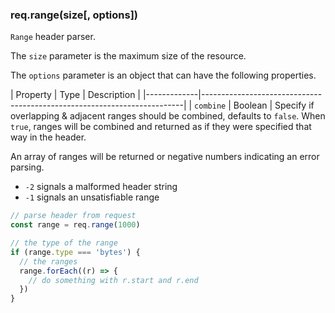 <h3 id='req.range'>req.range(size[, options])</h3>

`Range` header parser.

The `size` parameter is the maximum size of the resource.

The `options` parameter is an object that can have the following properties.

| Property    | Type |  Description                                                     |
|-------------|-------------------------------------------------------------------------|
| `combine`   | Boolean | Specify if overlapping & adjacent ranges should be combined, defaults to `false`. When `true`, ranges will be combined and returned as if they were specified that way in the header.

An array of ranges will be returned or negative numbers indicating an error parsing.

* `-2` signals a malformed header string
* `-1` signals an unsatisfiable range

```js
// parse header from request
const range = req.range(1000)

// the type of the range
if (range.type === 'bytes') {
  // the ranges
  range.forEach((r) => {
    // do something with r.start and r.end
  })
}
```
